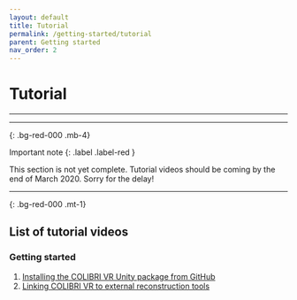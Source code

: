 ```yaml
---
layout: default
title: Tutorial
permalink: /getting-started/tutorial
parent: Getting started
nav_order: 2
---
```


# Tutorial

* * *

* * *
{: .bg-red-000 .mb-4}

Important note
{: .label .label-red }

This section is not yet complete. Tutorial videos should be coming by the end of March 2020. Sorry for the delay!

* * *
{: .bg-red-000 .mt-1}

## List of tutorial videos

### Getting started

1. [Installing the COLIBRI VR Unity package from GitHub](https://youtu.be/X5kTmxQ_WgE)
2. [Linking COLIBRI VR to external reconstruction tools](https://youtu.be/Jc2Iyk1iY7Y)
